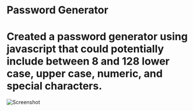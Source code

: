 # Password Generator

# Created a password generator using javascript that could potentially include between 8 and 128 lower case, upper case, numeric, and special characters.

![Screenshot](PasswordGenerator/PasswordGenerator.png?raw=true "Password Generator Screenshot")
